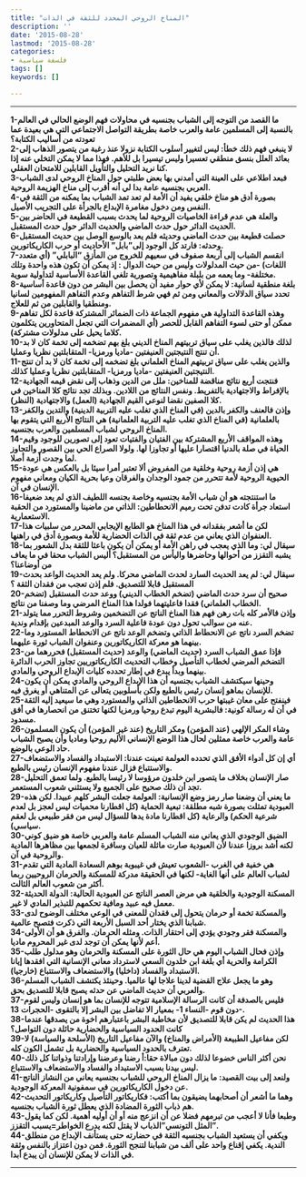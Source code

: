 ```yaml
---
title: "المناخ الروحي المحدد للثقة في الذات"
description: ''
date: '2015-08-28'
lastmod: '2015-08-28'
categories:
- فلسفة سياسية
tags: []
keywords: []

---
```

****

**1-ما القصد من التوجه إلى الشباب بجنسيه في محاولات فهم الوضع الحالي في العالم بالنسبة إلى المسلمين عامة والعرب خاصة بطريقة التواصل الاجتماعي التي هي بعيدة عما تعودته من أساليب الكتابة؟  
2-لا ينبغي فهم ذلك خطأ: ليس لتغيير أسلوب الكتابة نزولا عنذ رغبة من يتصور الذهاب إلى بعائد العلل بنسق منطقي تعسيرا وليس تيسيرا بل للأهم. فهذا مما لا يمكن التخلي عنه إذا كنا نريد التحليل والتأويل القابلين للامتحان العقلي.  
3-فبعد اطلاعي على العينة التي أمدني بها بعض طلبتي حول المناخ الروحي لدى الشباب العربي بجنسيه عامة بدا لي أنه أقرب إلى مناخ الهزيمة الروحية.  
4-بصورة أدق هو مناخ خلقي يفيد أن الأمة لم تعد تمد الشباب بما يمكنه من الثقة في النفس ومن دخول مغامرة الإبداع بالجرأة على التجريب الأصيل.  
5-والعلة هي عدم قراءة الخاصيات الروحية لما يحدث بسبب القطيعة في الحاضر بين الحديث الدائر حول حدث الماضي والحديث الدائر حول حدث المستقبل.  
6-حصلت قطيعة بين حدث الماضي وحديثه فلم يعد بالوسع الوصل بين حديث المستقبل وحدثه: فارتد كل الوجود إلى”بابل” الأحاديث أو حرب الكاريكاتورين.  
7-انقسم الشباب إلى أربعة صفوف في سعيهم للخروج من المأزق “البابلي” (أي متعدد اللغات) -من حيث المدلولات وليس من حيث الدوال : إذ يمكن أن تكون هذه واحدة وتلك مختلفة- وما يعمه من بلبلة مفاهيمية وتصورية تلغي القاعدة الأساسية لتداولية سوية.  
8-بلغة منطقية لسانية: لا يمكن لأي حوار مفيد أن يحصل بين البشر من دون قاعدة أساسية تحدد سياق الدلالات والمعاني ومن ثم فهي شرط التفاهم وعدم التفاهم المفهومين لسانيا ومنطقيا والقابلين من ثم للعلاج.  
9-وهذه القاعدة التداولية هي مفهوم الجماعة ذات الضمائر المشتركة قاعدة لكل تفاهم ممكن أو حتى لسوء التفاهم القابل للحصر (أي المضمرات التي تجعل المتحاورين يتكلمون كلاما يحيل على مدلولات مشتركة).  
10-لذلك فالذين يغلب على سياق تربيتهم المناخ الديني بلغ بهم تضخمه إلى تخمة كان لا بد أن تنتج النتيجتين العنيفتين -ماديا ورمزيا- المتقابلتين نظريا وعمليا.  
11-والذين يغلب على سياق تربيتهم المناخ العلماني بلغ تضخمه إلى تخمة كان لا بد أن تنتج النتيجتين العنيفتين -ماديا ورمزيا- المتقابلتين نظريا وعمليا كذلك.  
12-فنتجت أربع نتائج مناقضة للمناخين: ملل من الدين وذهاب إلى نقض قيمه الجهادية بالإفراط والاجتهادية بالتفريط. ونفس النتائج من اللادين. وبذلك تجد نتائج كلا المناخين في كلا الصفين نقضا لنوعي القيم الجهادية (العمل) والاجتهادية (النظر).  
13-وإذن فالعنف والكفر بالدين (في المناخ الذي تغلب عليه التربية الدينية) والتدين والكفر بالعلمانية (في المناخ الذي تغلب عليه التربية العلمانية) هي النتائج الأربع التي يتقوم بها المناخ الروحي لشباب المسلمين والعرب بجنسيه.  
14-وهذه المواقف الأربع المشتركة بين الفتيان والفتيات تعود إلى تصورين للوجود وقيم الحياة في صلة بالدنيا اقتصارا عليها أو تجاوزا لها. ولولا الصراع الحي بين القصور والتجاوز لما وجدت أزمة أصلا.  
15-هي إذن أزمة روحية وخلقية من المفروض ألا تعتبر أمرا سيئا بل بالعكس هي عودة الحيوية الروحية لأمة تتحرر من جمود الوجدان والفرقان وعيا بحرية الكيان ومعاني مفهوم الإنسان في آن.  
16-ما استنتجته هو أن شباب الأمة بجنسيه وخاصة بجنسه اللطيف الذي لم يعد ضعيفا استعاد جرأة كادت تدفن تحت رميم الانحطاطين: الذاتي من ماضينا والمستورد من الحقبة الاستعمارية.  
17-لكن ما أشعر بفقدانه في هذا المناخ هو الطابع الإيجابي المحرر من سلبيات هذا العنفوان الذي يعاني من عدم ثقة في الذات الحضارية للأمة وبصورة أدق في راهنها.  
18-سيقال لي: وما الذي يعجب في راهن الأمة أو يمكن أن يكون باعثا للثقة بدل الشعور بما يشبه التقزز من أحوالها وحاضرها واليأس من المستقبل؟ أليس الشباب محقا في ما يعاف من أوضاعنا؟  
19-سيقال لي: لم يعد الحديث السارد لحدث الماضي محركا. ولم يعد الحديث الواعد بحدث المستقبل قابلا للتصديق. فلم إذن تعجب من فقدان الثقة ؟  
20-صحيح أن سرد حدث الماضي (تضخم الخطاب الديني) ووعد حدث المستقبل (تضخم الخطاب العلماني) فقدا فاعليتهما فولدا هذا المناخ المرضي وما وصفنا من نتائج.  
21-وإذن فالأمر كله بات رهن فهم هذا المناخ الناتج عن التضخمين وشروط التحرر مما يتولد عنه من سوالب تحول دون عودة فاعلية السرد والوعد المبدعين بإقدام وندية.  
22-تضخم السرد ناتج عن الانحطاط الذاتي وتضخم الوعد ناتج عن الانحطاط المستورد وما بينهما هو معركة الكاريكاتورين وعنفوان الشباب ثورة عليهما.  
23-فإذا عمق الشباب السرد (حديث الماضي) والوعد (حديث المستقبل) فحررهما من التضخم المرضي لخطاب التأصيل وخطاب التحديث الكاريكاتوريين تجاوز الحرب الدائرة بينهما وبدأ يبدع في إطار تحدده كليات الإبداع الروحي والمادي.  
24-وحينها سيكتشف الشباب بجنسيه أن هذا الإبداع الروحي والمادي يمكن أن يكون للإنسان بماهو إنسان رئيس بالطبع ولكن بأسلوبين يتعالى عن المتناهي أو يغرق فيه.  
25-فينفتح على معان غيبتها حرب الانحطاطين الذاتي والمستورد وهي ما سيعيد إليه الثقة في أن له رسالة كونية: فالبشرية اليوم تبدع روحيا ورمزيا لكنها تختنق من انحصارها في أفق مسدود.  
26-وشاء المكر الإلهي (عند المؤمن) ومكر التاريخ (عند غير المؤمن) أن يكون المسلمون عامة والعرب خاصة ممثلين لحال هذا الوضع الإنساني الأليم روحيا وماديا وأن يصبح الشباب حاد الوعي بالوضع.  
27-أي إن كل أدواء الأفق الذي تحدده العولمة تعينت عندنا: الاستبداد والفساد والاستضعاف والاستتباع فزال عندنا مفهوم الإنسان رئيس بالطبع.  
28-صار الإنسان بخلاف ما يتصور ابن خلدون مرؤوسا لا رئيسا بالطبع. ولما تعمق التحليل تجد أن ذلك صحيح على الجميع ولا يستثني شعوب المستعمر.  
29-ما يعني أن وضعنا صار رمز وضع الإنسانية: العولمة جعلت البشر كلهم عبيدا. لكن هذه العبودية تمثلت بصورة شبه مطلقة: تبعية الحماية (كل اقطارنا محميات ليس لعجز بل لعدم شرعية الحكم) والرعاية (كل اقطارنا مادة يدها للسؤال ليس من فقر طبيعي بل لعقم سياسي).  
30-الضيق الوجودي الذي يعاني منه الشباب المسلم عامة والعربي خاصة هو ضيق كوني لكنه أشد بروزا عندنا لأن العبودية صارت ماثلة للعيان وسافرة لجمعها بين مظاهرها المادية والروحية في آن.  
31-هي خفية في الغرب -الشعوب تعيش في غيبوبة بوهم السعادة المادية التي تقدم لشباب العالم على أنها الغاية- لكنها في الحقيقة مدركة للمسكنة والحرمان الروحيين ربما أكثر من شعوب العالم الثالث.  
32-المسكنة الوجودية والخلقية هي مرض العصر الناتج عن العبودية الحالية: الدولة الحديثة معمل فيه عبيد ومافية تحكمهم للتبذير المادي لا غير.  
33-والمسكنة تخمة أو حرمان يتحول إلى فقدان للمعنى في الوعي مختلف الوضوح لدى شبابنا الذي يختار أحد السبل الأربعة التي ذكرت فتصبح عالمية.  
34-والمسكنة فقر وجودي يؤدي إلى احتقار الذات. ومثله الحرمان. والفرق هو أن الأولى أعم لأنها يمكن أن توجد لدى غير المحروم ماديا.  
35-وإذن فحال الشباب اليوم هي حال الثورة على المسكنة والحرمان وهو مدلول طلب الكرامة والحرية أي بلغة ابن خلدون السعي لاسترداد معاني الإنسانية التي افقدها إيانا الاستبداد والفساد (داخليا) والاستضعاف والاستتباع (خارجيا).  
36-وهو ما يجعل علاج القضية لدينا علاجا لها عالميا. وحينئذ يكتشف الشباب المسلم والعربي أن حديث الماضي عن حدثه يصبح قابلا للتصديق بحق.  
37-فليس بالصدفة أن كانت الرسالة الإسلامية تتوجه للإنسان بما هو إنسان وليس لقوم دون قوم -النساء 1- بمعيار الا تفاضل بين البشر إلا بالتقوى -الحجرات 13-.  
38-هذا الحديث لم يكن قابلا للتصديق لأن مخاطبة البشر باعتبارهم اخوة من يصدقها عندما كانت الحدود السياسية والحضارية حائلة دون التواصل؟  
39-لكن مفاعيل الطبيعة (الأمراض والمناخ) والآن مفاعيل التاريخ (الأسلحة والسياسة) لا تعترف بالحدود السياسية والحضارية بل تشمل الكون كله.  
40-نحن أكثر الناس خضوعا لذلك دون مبالاة حقا:أ رضنا وعرضنا وإرادتنا وذواتنا كل ذلك ليس بيدنا بسبب الاستبداد والفساد والاستضعاف والاستتباع.  
41-ولنعد إلى بيت القصيد: ما يزال المناخ الروحي للشباب بجنسيه يعاني من النشاز الناتج عن دخول الكاريكاتورين في سمفونية المعركة الوجودية.  
42-وهما ما أشعر أن أصحابهما يضيقون بما أكتب: فكاريكاتور التأصيل وكاريكاتور التحديث هم ذباب الثورة المضادة الذي يعطل ثورة الشباب بجنسيه.  
43-وطبعا فأنا لا أعجب من تبرمهم فضلا عن أن انزعج منه أو أن أوليه أهمية. لكن كما يقول المثل التونسي”الذباب لا يقتل لكنه يدرع الخواطر=يسبب التقزز”.  
44-ويكفي أن يستعيد الشباب بجنسيه الثقة في حضارته حتى يستأنف الإبداع من منطلق الندية. يكفي إقناع واحد على ألف من شبابنا لتنجح الثورة. فمن دون اعتزاز بالنفس وثقة في الذات لا يمكن للإنسان أن يبدع أبدا.**

---

###
